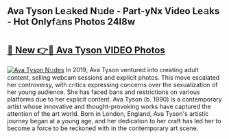 ## Ava Tyson Le𝚊ked N𝚞de - Part-yNx Video Le𝚊ks - Hot Onlyf𝚊ns Photos 24I8w

# <h2><a href="http://ab60245.deff.icu/?id=Ava+Tyson">🔗 New 👉🔴 Ava Tyson VIDEO Photos</a></h2>

[![Ava Tyson N𝚞des](https://i.imgur.com/rIISA9y.gif)](http://ab60245.deff.icu/?id=Ava+Tyson)
In 2019, Ava Tyson ventured into creating adult content, selling webcam sessions and explicit photos. This move escalated her controversy, with critics expressing concerns over the sexualization of her young audience. She has faced bans and restrictions on various platforms due to her explicit content. Ava Tyson (b. 1990) is a contemporary artist whose innovative and thought-provoking works have captured the attention of the art world. Born in London, England, Ava Tyson's artistic journey began at a young age, and her dedication to her craft has led her to become a force to be reckoned with in the contemporary art scene.
